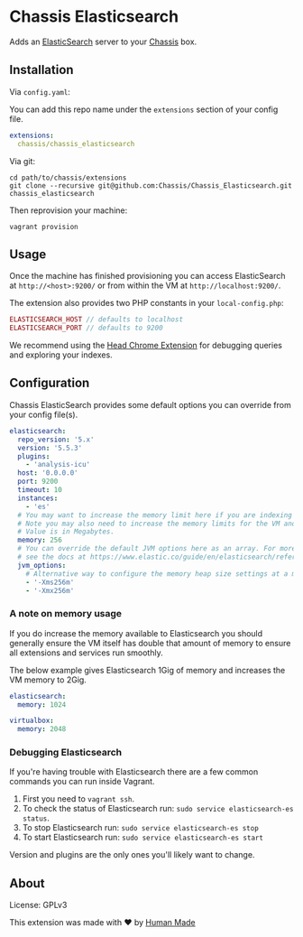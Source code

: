 # Chassis Elasticsearch

Adds an [ElasticSearch](https://www.elastic.co/) server to your
[Chassis](https://github.com/Chassis/Chassis) box.

## Installation

Via `config.yaml`:

You can add this repo name under the `extensions` section of your config file.

```yaml
extensions:
  chassis/chassis_elasticsearch
```

Via git:

```
cd path/to/chassis/extensions
git clone --recursive git@github.com:Chassis/Chassis_Elasticsearch.git chassis_elasticsearch
```

Then reprovision your machine:
```
vagrant provision
```

## Usage

Once the machine has finished provisioning you can access ElasticSearch at
`http://<host>:9200/` or from within the VM at `http://localhost:9200/`.

The extension also provides two PHP constants in your `local-config.php`:

```php
ELASTICSEARCH_HOST // defaults to localhost
ELASTICSEARCH_PORT // defaults to 9200
```

We recommend using the [Head Chrome Extension](https://chrome.google.com/webstore/detail/elasticsearch-head/ffmkiejjmecolpfloofpjologoblkegm/) for debugging queries and exploring
your indexes.

## Configuration

Chassis ElasticSearch provides some default options you can override from your
config file(s).

```yaml
elasticsearch:
  repo_version: '5.x'
  version: '5.5.3'
  plugins:
    - 'analysis-icu'
  host: '0.0.0.0'
  port: 9200
  timeout: 10
  instances:
    - 'es'
  # You may want to increase the memory limit here if you are indexing images & files.
  # Note you may also need to increase the memory limits for the VM and PHP also.
  # Value is in Megabytes.
  memory: 256
  # You can override the default JVM options here as an array. For more information
  # see the docs at https://www.elastic.co/guide/en/elasticsearch/reference/master/jvm-options.html
  jvm_options:
    # Alternative way to configure the memory heap size settings at a more granular level.
    - '-Xms256m'
    - '-Xmx256m'
```

### A note on memory usage

If you do increase the memory available to Elasticsearch you should generally ensure the VM itself has double that amount of memory to ensure all extensions and services run smoothly.

The below example gives Elasticsearch 1Gig of memory and increases the VM memory to 2Gig.

```yaml
elasticsearch:
  memory: 1024

virtualbox:
  memory: 2048
```

### Debugging Elasticsearch

If you're having trouble with Elasticsearch there are a few common commands you can run inside Vagrant.

1. First you need to `vagrant ssh`.
2. To check the status of Elasticsearch run: `sudo service elasticsearch-es status`.
3. To stop Elasticsearch run: `sudo service elasticsearch-es stop`
4. To start Elasticsearch run: `sudo service elasticsearch-es start`

Version and plugins are the only ones you'll likely want to change.

## About

License: GPLv3

This extension was made with ❤️ by [Human Made](https://hmn.md/)
